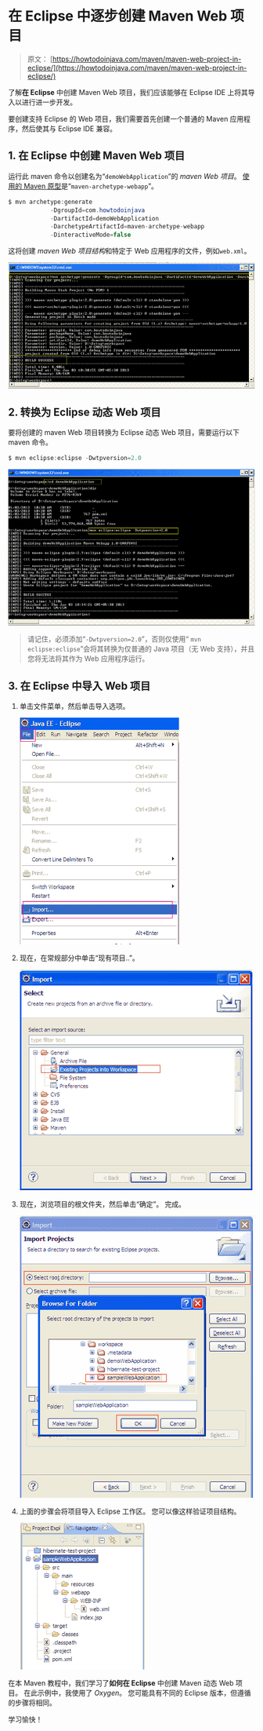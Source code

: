 # 在 Eclipse 中逐步创建 Maven Web 项目

> 原文： [https://howtodoinjava.com/maven/maven-web-project-in-eclipse/](https://howtodoinjava.com/maven/maven-web-project-in-eclipse/)

了解**在 Eclipse** 中创建 Maven Web 项目，我们应该能够在 Eclipse IDE 上将其导入以进行进一步开发。

要创建支持 Eclipse 的 Web 项目，我们需要首先创建一个普通的 Maven 应用程序，然后使其与 Eclipse IDE 兼容。

## 1\. 在 Eclipse 中创建 Maven Web 项目

运行此 maven 命令以创建名为“`demoWebApplication`”的 *maven Web 项目*。 [使用的 Maven 原型](https://howtodoinjava.com/eclipse/how-to-import-maven-remote-archetype-catalogs-in-eclipse/)是“`maven-archetype-webapp`”。

```java
$ mvn archetype:generate 
			-DgroupId=com.howtodoinjava 
			-DartifactId=demoWebApplication
			-DarchetypeArtifactId=maven-archetype-webapp 
			-DinteractiveMode=false

```

这将创建 *maven Web 项目结构*和特定于 Web 应用程序的文件，例如`web.xml`。

![create web project using maven](img/8e6dcb7153dbddc1049950c4899dee0b.png)

## 2\. 转换为 Eclipse 动态 Web 项目

要将创建的 maven Web 项目转换为 Eclipse 动态 Web 项目，需要运行以下 maven 命令。

```java
$ mvn eclipse:eclipse -Dwtpversion=2.0
```

![convert to eclipse webproject](img/69a4f172b06aa16b64251347dbf6a4d2.png)

> 请记住，必须添加“`-Dwtpversion=2.0`”，否则仅使用“ `mvn eclipse:eclipse`”会将其转换为仅普通的 Java 项目（无 Web 支持），并且您将无法将其作为 Web 应用程序运行。

## 3\. 在 Eclipse 中导入 Web 项目

1.  单击文件菜单，然后单击导入选项。
    
    ![import project menu](img/cd1ead337795a5a6c7d6bef079f20c37.png)
2.  现在，在常规部分中单击“现有项目..”。
    
    ![Existing project menu](img/b7e5a31f3f926b7f4420e12f42372db9.png)
3.  现在，浏览项目的根文件夹，然后单击“确定”。 完成。
    
    ![Browse project menu](img/c92d91535c2d1ea6db4fda30a9387389.png)
4.  上面的步骤会将项目导入 Eclipse 工作区。 您可以像这样验证项目结构。
    
    ![project created success](img/411b2f8be84d5bff8698b9c2ff6c7fce.png)

在本 Maven 教程中，我们学习了**如何在 Eclipse** 中创建 Maven 动态 Web 项目。 在此示例中，我使用了 *Oxygen*。 您可能具有不同的 Eclipse 版本，但遵循的步骤将相同。

学习愉快！